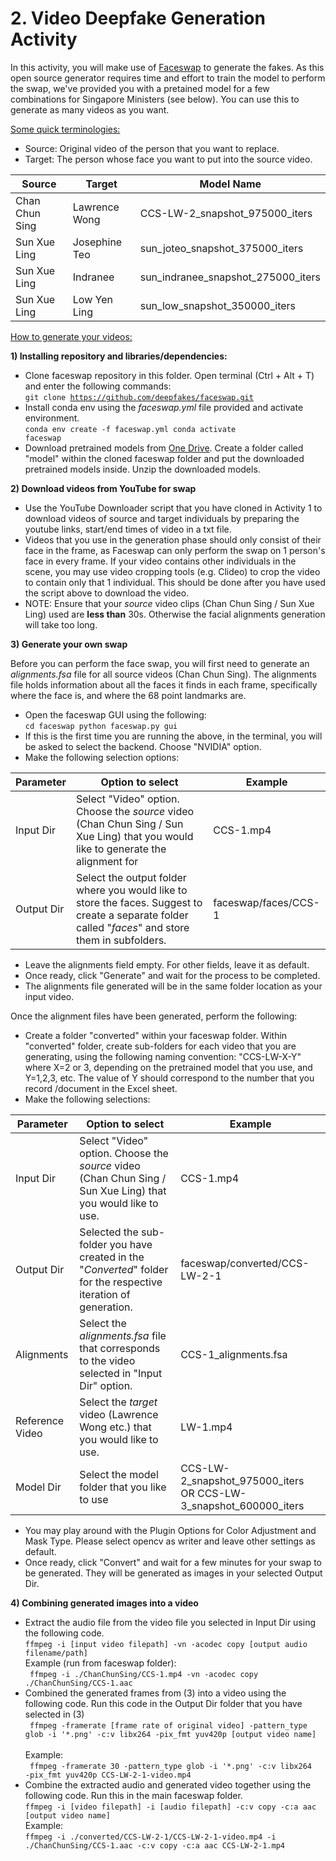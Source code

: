 # 2. Video Deepfake Generation Activity

In this activity, you will make use of [Faceswap](https://github.com/deepfakes/faceswap) to generate the fakes. As this open source generator requires time and effort to train the model to perform the swap, we've provided you with a pretained model for a few combinations for Singapore Ministers (see below). You can use this to generate as many videos as you want.

<ins>Some quick terminologies:</ins>
- Source: Original video of the person that you want to replace. 
- Target: The person whose face you want to put into the source video. 

| Source | Target | Model Name |
| ------------- | ------------- | ------------- |
| Chan Chun Sing | Lawrence Wong | CCS-LW-2_snapshot_975000_iters |
| Sun Xue Ling | Josephine Teo | sun_joteo_snapshot_375000_iters | 
| Sun Xue Ling | Indranee | sun_indranee_snapshot_275000_iters | 
| Sun Xue Ling | Low Yen Ling | sun_low_snapshot_350000_iters |

<ins>How to generate your videos:</ins>

**1) Installing repository and libraries/dependencies:**
- Clone faceswap repository in this folder. Open terminal (Ctrl + Alt + T) and enter the following commands:\
<code>git clone https://github.com/deepfakes/faceswap.git</code>
- Install conda env using the _faceswap.yml_ file provided and activate environment.\
<code>conda env create -f faceswap.yml
  conda activate faceswap</code>
- Download pretrained models from [One Drive](https://hometeamsnt-my.sharepoint.com/:f:/g/personal/ong_si_ci_hometeamsnt_onmicrosoft_com/EsvdDbQwdCREoL-Bx2YCFSEBrDZ5b_FK4-ayU6wwE9tNbw?e=hT18dO). Create a folder called "model" within the cloned faceswap folder and put the downloaded pretrained models inside. Unzip the downloaded models.

**2) Download videos from YouTube for swap**
- Use the YouTube Downloader script that you have cloned in Activity 1 to download videos of source and target individuals by preparing the youtube links, start/end times of video in a txt file. 
- Videos that you use in the generation phase should only consist of their face in the frame, as Faceswap can only perform the swap on 1 person's face in every frame. If your video contains other individuals in the scene, you may use video cropping tools (e.g. Clideo) to crop the video to contain only that 1 individual. This should be done after you have used the script above to download the video.
- NOTE: Ensure that your _source_ video clips (Chan Chun Sing / Sun Xue Ling) used are **less than** 30s. Otherwise the facial alignments generation will take too long. 

**3) Generate your own swap** 

Before you can perform the face swap, you will first need to generate an _alignments.fsa_ file for all source videos (Chan Chun Sing). The alignments file holds information about all the faces it finds in each frame, specifically where the face is, and where the 68 point landmarks are. 
- Open the faceswap GUI using the following:\
<code>cd faceswap
  python faceswap.py gui</code>
- If this is the first time you are running the above, in the terminal, you will be asked to select the backend. Choose "NVIDIA" option. 
- Make the following selection options: 

| Parameter  | Option to select | Example |
| ------------- | ------------- | ------------- |
| Input Dir  | Select "Video" option. Choose the _source_ video (Chan Chun Sing / Sun Xue Ling) that you would like to generate the alignment for | CCS-1.mp4 |
| Output Dir | Select the output folder where you would like to store the faces. Suggest to create a separate folder called "_faces_" and store them in subfolders. | faceswap/faces/CCS-1 |

- Leave the alignments field empty. For other fields, leave it as default. 
- Once ready, click "Generate" and wait for the process to be completed. 
- The alignments file generated will be in the same folder location as your input video. 

Once the alignment files have been generated, perform the following: 
- Create a folder "converted" within your faceswap folder. Within "converted" folder, create sub-folders for each video that you are generating, using the following naming convention: "CCS-LW-X-Y" where X=2 or 3, depending on the pretrained model that you use, and Y=1,2,3, etc. The value of Y should correspond to the number that you record /document in the Excel sheet. 
- Make the following selections: 

| Parameter  | Option to select | Example |
| ------------- | ------------- | ------------- |
| Input Dir  | Select "Video" option. Choose the _source_ video (Chan Chun Sing / Sun Xue Ling) that you would like to use.  | CCS-1.mp4 |
| Output Dir | Selected the sub-folder you have created in the "_Converted_" folder for the respective iteration of generation.  | faceswap/converted/CCS-LW-2-1 |
| Alignments | Select the _alignments.fsa_ file that corresponds to the video selected in "Input Dir" option. | CCS-1_alignments.fsa |
| Reference Video | Select the _target_ video (Lawrence Wong etc.) that you would like to use. | LW-1.mp4 |
| Model Dir | Select the model folder that you like to use | CCS-LW-2_snapshot_975000_iters OR CCS-LW-3_snapshot_600000_iters |
 - You may play around with the Plugin Options for Color Adjustment and Mask Type. Please select opencv as writer and leave other settings as default. 
 - Once ready, click "Convert" and wait for a few minutes for your swap to be generated. They will be generated as images in your selected Output Dir.

**4) Combining generated images into a video**
- Extract the audio file from the video file you selected in Input Dir using the following code.\
<code>ffmpeg -i [input video filepath] -vn -acodec copy [output audio filename/path]</code> \
  Example (run from faceswap folder):\
  <code> ffmpeg -i ./ChanChunSing/CCS-1.mp4 -vn -acodec copy ./ChanChunSing/CCS-1.aac</code> 
- Combined the generated frames from (3) into a video using the following code. Run this code in the Output Dir folder that you have selected in (3) \
  <code> ffmpeg -framerate [frame rate of original video] -pattern_type glob -i '\*.png' -c:v libx264 -pix_fmt yuv420p [output video name] </code>\
    Example: \
  <code> ffmpeg -framerate 30 -pattern_type glob -i '\*.png' -c:v libx264 -pix_fmt yuv420p CCS-LW-2-1-video.mp4 </code>
- Combine the extracted audio and generated video together using the following code. Run this in the main faceswap folder. \
    <code>ffmpeg -i [video filepath] -i [audio filepath] -c:v copy -c:a aac [output video name] </code> \
    Example: \
    <code>ffmpeg -i ./converted/CCS-LW-2-1/CCS-LW-2-1-video.mp4 -i ./ChanChunSing/CCS-1.aac -c:v copy -c:a aac CCS-LW-2-1.mp4 </code>
